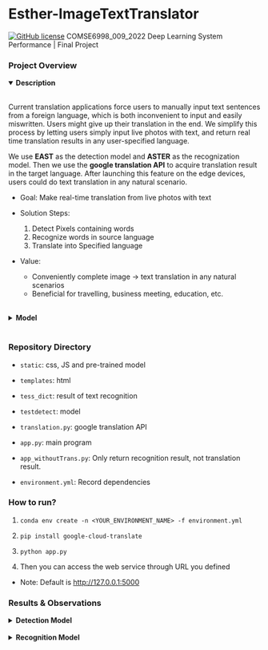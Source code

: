 # Esther-ImageTextTranslator

[![GitHub license](https://img.shields.io/github/license/Naereen/StrapDown.js.svg)](https://github.com/Naereen/StrapDown.js/blob/master/LICENSE)
COMSE6998_009_2022 Deep Learning System Performance | Final Project

###  Project Overview



<details open>
<summary>
 <strong>Description</strong>
</summary>
  
<br/>
  
Current translation applications force users to manually input text sentences from a foreign language, which is both inconvenient to input and easily miswritten. Users might give up their translation in the end. We simplify this process by letting users simply input live photos with text, and return real time translation results in any user-specified language. 
  
We use **EAST** as the detection model and **ASTER** as the recognization model. Then we use the **google translation API** to acquire translation result in the target language. After launching this feature on the edge devices, users could do text translation in any natural scenario. 

  
  - Goal: Make real-time translation from live photos with text
  
  - Solution Steps:
    1. Detect Pixels containing words
    2. Recognize words in source language
    3. Translate into Specified language
  
  - Value:
    - Conveniently complete image -> text translation in any natural scenarios
    - Beneficial for travelling, business meeting, education, etc.
  
</details>

<br/>

<details >
<summary>
 <strong>Model</strong>
</summary>
  

</details>

<br/>


### Repository Directory

- `static`: css, JS and pre-trained model

- `templates`: html

- `tess_dict`: result of text recognition

- `testdetect`: model

- `translation.py`: google translation API

- `app.py`: main program

- `app_withoutTrans.py`: Only return recognition result, not translation result.

- `environment.yml`: Record dependencies


### How to run?

1. `conda env create -n <YOUR_ENVIRONMENT_NAME> -f environment.yml`

2. `pip install google-cloud-translate`

3. `python app.py`

4. Then you can access the web service through URL you defined 
 
 - Note: Default is http://127.0.0.1:5000


### Results & Observations

<details >
<summary>
 <strong>Detection Model</strong>
</summary>
 
  <img width="505" alt="demo" src="https://user-images.githubusercontent.com/63638608/167321711-24f7fa7b-410c-41f6-bef3-ea789ad0ac8b.png">

 Observations:
 
 - Among all models, using either precision, recall or F1 score as the evaluation metrix, EAST is always the superior than other models.
 
 - In terms of speed, EAST is also the fastest model among all.
 
 - Counter-intuitively, there is no clear relationship between accuracy and speed.
 

</details>

<br/>


<details >
<summary>
 <strong>Recognition Model</strong>
</summary>
  <img width="505" alt="demo" src="https://user-images.githubusercontent.com/63638608/167321711-24f7fa7b-410c-41f6-bef3-ea789ad0ac8b.png">

  Observations:
 
 - Aster is both the most accurate model, but has the largest throughput on both ICDAR-2013 & ICDAR-2015 datasets.
 
 - Model performance is not stable on different dataset, so there is no 'BEST' model.
 
 - There is no clear relationship between model accuracy and throughput.
 

</details>

<br/>




